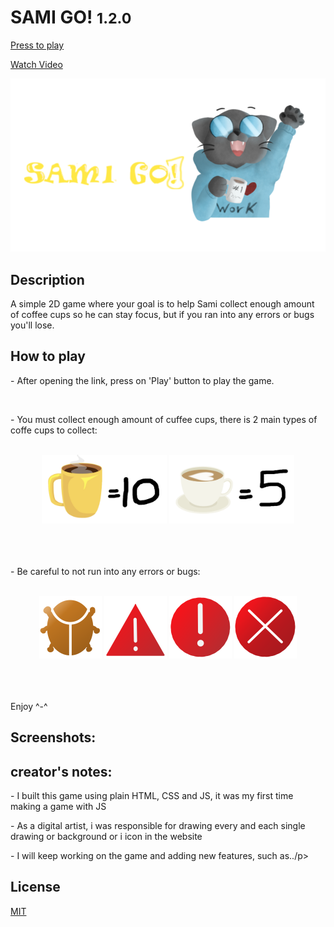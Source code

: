 <h1>SAMI GO! <small>1.2.0</small></h1>
<p><a href="https://shamahmad2022.github.io/SamiGo/index.html">Press to play</a></p>
<p><a href="https://drive.google.com/file/d/1YpN-74IL_-I6WrQfe0_EL9M4ysCHRgk8/view">Watch Video</a></p>
<a href="https://shamahmad2022.github.io/SamiGo/index.html"><img src="./Assets/samigomk.png" alt="logo"></a>

<h2>Description</h2>
<p>A simple 2D game where your goal is to help Sami collect enough amount of coffee cups so he can stay focus, but if you ran into any errors or bugs you'll lose.</p>

<h2>How to play</h2>
<p>- After opening the link, press on 'Play' button to play the game.</p>
<br>

<p>- You must collect enough amount of cuffee cups, there is 2 main types of coffe cups to collect:</p>
<br>
<div align="center">
<img src="./Assets/Bigcoffeemd.png" alt="big coffe cup" width="200">
<img src="./Assets/Smallcoffeemd.png" alt="small coffee cup"width="200">
</div>

<br>
<br>
<br>
<p>- Be careful to not run into any errors or bugs:</p>
<br>
<div align="center">
<img src="./Assets/error1.png" alt="big coffe cup" width="100">
<img src="./Assets/error2.png" alt="small coffee cup"width="100">
<img src="./Assets/error3.png" alt="small coffee cup"width="100">
<img src="./Assets/error4.png" alt="small coffee cup"width="100">
</div>


<br>
<br>
<br>
<p>Enjoy ^-^</p>

<h2>Screenshots:</h2>

<h2>creator's notes:</h2>
<p>- I built this game using plain HTML, CSS and JS, it was my first time making a game with JS</p>
<p>- As a digital artist, i was responsible for drawing every and each single drawing or background or i icon in the website</p>
<p>- I will keep working on the game and adding new features, such as../p>

<h2>License</h2>
<a href="https://choosealicense.com/licenses/mit/">MIT</a>